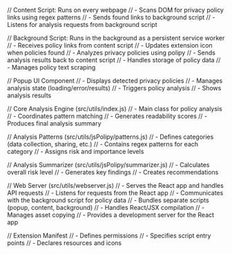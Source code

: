 // Content Script: Runs on every webpage
// - Scans DOM for privacy policy links using regex patterns
// - Sends found links to background script
// - Listens for analysis requests from background script

// Background Script: Runs in the background as a persistent service worker
// - Receives policy links from content script
// - Updates extension icon when policies found
// - Analyzes privacy policies using polipy
// - Sends analysis results back to content script
// - Handles storage of policy data
// - Manages policy text scraping

// Popup UI Component
// - Displays detected privacy policies
// - Manages analysis state (loading/error/results)
// - Triggers policy analysis
// - Shows analysis results

// Core Analysis Engine (src/utils/index.js)
// - Main class for policy analysis
// - Coordinates pattern matching
// - Generates readability scores
// - Produces final analysis summary

// Analysis Patterns (src/utils/jsPolipy/patterns.js)
// - Defines categories (data collection, sharing, etc.)
// - Contains regex patterns for each category
// - Assigns risk and importance levels

// Analysis Summarizer (src/utils/jsPolipy/summarizer.js)
// - Calculates overall risk level
// - Generates key findings
// - Creates recommendations

// Web Server (src/utils/webserver.js)
// - Serves the React app and handles API requests
// - Listens for requests from the React app
// - Communicates with the background script for policy data
// - Bundles separate scripts (popup, content, background)
// - Handles React/JSX compilation
// - Manages asset copying
// - Provides a development server for the React app

// Extension Manifest
// - Defines permissions
// - Specifies script entry points
// - Declares resources and icons